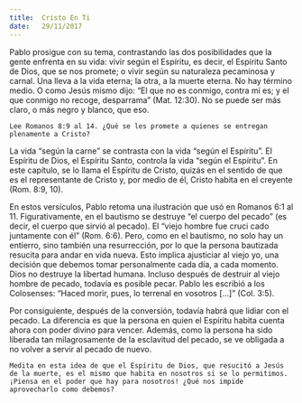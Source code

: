 ```yaml
---
title:  Cristo En Ti
date:   29/11/2017
---
```



Pablo prosigue con su tema, contrastando las dos posibilidades que la gente enfrenta en su vida: vivir según el Espíritu, es decir, el Espíritu Santo de Dios, que se nos promete; o vivir según su naturaleza pecaminosa y carnal. Una lleva a la vida eterna; la otra, a la muerte eterna. No hay término medio. O como Jesús mismo dijo: “El que no es conmigo, contra mí es; y el que conmigo no recoge, desparrama” (Mat. 12:30). No se puede ser más claro, o más negro y blanco, que eso.

`Lee Romanos 8:9 al 14. ¿Qué se les promete a quienes se entregan plenamente a Cristo?`

La vida “según la carne” se contrasta con la vida “según el Espíritu”. El Espíritu de Dios, el Espíritu Santo, controla la vida “según el Espíritu”. En este capítulo, se lo llama el Espíritu de Cristo, quizás en el sentido de que es el representante de Cristo y, por medio de él, Cristo habita en el creyente (Rom. 8:9, 10).

En estos versículos, Pablo retoma una ilustración que usó en Romanos 6:1 al 11. Figurativamente, en el bautismo se destruye “el cuerpo del pecado” (es decir, el cuerpo que sirvió al pecado). El “viejo hombre fue cruci cado juntamente con él” (Rom. 6:6). Pero, como en el bautismo, no solo hay un entierro, sino también una resurrección, por lo que la persona bautizada resucita para andar en vida nueva. Esto implica ajusticiar al viejo yo, una decisión que debemos tomar personalmente cada día, a cada momento. Dios no destruye la libertad humana. Incluso después de destruir al viejo hombre de pecado, todavía es posible pecar. Pablo les escribió a los Colosenses: “Haced morir, pues, lo terrenal en vosotros [...]” (Col. 3:5).

Por consiguiente, después de la conversión, todavía habrá que lidiar con el pecado. La diferencia es que la persona en quien el Espíritu habita cuenta ahora con poder divino para vencer. Además, como la persona ha sido liberada tan milagrosamente de la esclavitud del pecado, se ve obligada a no volver a servir al pecado de nuevo.

`Medita en esta idea de que el Espíritu de Dios, que resucitó a Jesús de la muerte, es el mismo que habita en nosotros si se lo permitimos. ¡Piensa en el poder que hay para nosotros! ¿Qué nos impide aprovecharlo como debemos?`